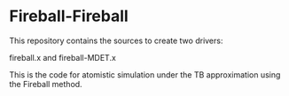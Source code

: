 Fireball-Fireball
=================

This repository contains the sources to create two
drivers:

fireball.x and fireball-MDET.x

This is the code for atomistic simulation under the TB
approximation using the Fireball method.
